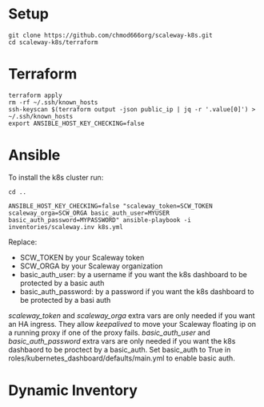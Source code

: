 Setup
=========
```
git clone https://github.com/chmod666org/scaleway-k8s.git
cd scaleway-k8s/terraform
```
Terraform
=========
```
terraform apply
rm -rf ~/.ssh/known_hosts
ssh-keyscan $(terraform output -json public_ip | jq -r '.value[0]') > ~/.ssh/known_hosts
export ANSIBLE_HOST_KEY_CHECKING=false
```

Ansible
=======
To install the k8s cluster run:

```
cd ..

ANSIBLE_HOST_KEY_CHECKING=false "scaleway_token=SCW_TOKEN scaleway_orga=SCW_ORGA basic_auth_user=MYUSER basic_auth_password=MYPASSWORD" ansible-playbook -i inventories/scaleway.inv k8s.yml
```

Replace:
  - SCW_TOKEN by your Scaleway token
  - SCW_ORGA by your Scaleway organization
  - basic_auth_user: by a username if you want the k8s dashboard to be protected by a basic auth
  - basic_auth_password: by a password if you want the k8s dashboard to be protected by a basi auth 

_scaleway_token_ and _scaleway_orga_ extra vars are only needed if you want an HA ingress. They allow _keepalived_ to move your Scaleway floating ip on a running proxy if one of the proxy fails.
_basic_auth_user_ and _basic_auth_password_ extra vars are only needed if you want the k8s dashbaord to be proctect by a basic_auth. Set basic_auth to True in roles/kubernetes_dashboard/defaults/main.yml to enable basic auth.

Dynamic Inventory
================
